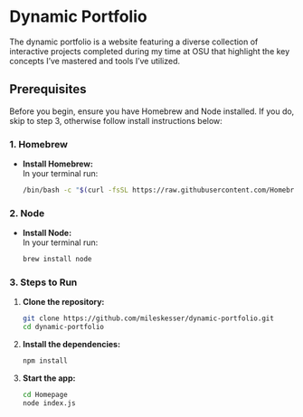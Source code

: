 # Dynamic Portfolio

The dynamic portfolio is a website featuring a diverse collection of interactive projects completed during my time at OSU that highlight the key concepts I’ve mastered and tools I’ve utilized.

## Prerequisites

Before you begin, ensure you have Homebrew and Node installed. If you do, skip to step 3, otherwise follow install instructions below: 

### 1. Homebrew

- **Install Homebrew:**  
  In your terminal run:  
  ```bash
  /bin/bash -c "$(curl -fsSL https://raw.githubusercontent.com/Homebrew/install/HEAD/install.sh)"

### 2. Node

- **Install Node:**  
  In your terminal run:  
  ```bash
  brew install node
  
### 3. Steps to Run

1. **Clone the repository:**
   ```bash
   git clone https://github.com/mileskesser/dynamic-portfolio.git
   cd dynamic-portfolio
   
2. **Install the dependencies:**
   ```bash
   npm install

3. **Start the app:**
   ```bash
   cd Homepage
   node index.js
